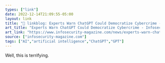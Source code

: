 ```yaml
---
types: ["link"]
date: 2022-12-14T21:09:55-05:00
layout: link
title: "🔗 linkblog: Experts Warn ChatGPT Could Democratize Cybercrime - Infosecurity Magazine'"
art_title: "Experts Warn ChatGPT Could Democratize Cybercrime - Infosecurity Magazine"
art_link: "https://www.infosecurity-magazine.com/news/experts-warn-chatgpt-democratize/"
source: ["infosecurity-magazine.com"]
tags: ["AI","artificial intelligence","ChatGPT","GPT"]
---
```

Well, this is terrifying.  
 
